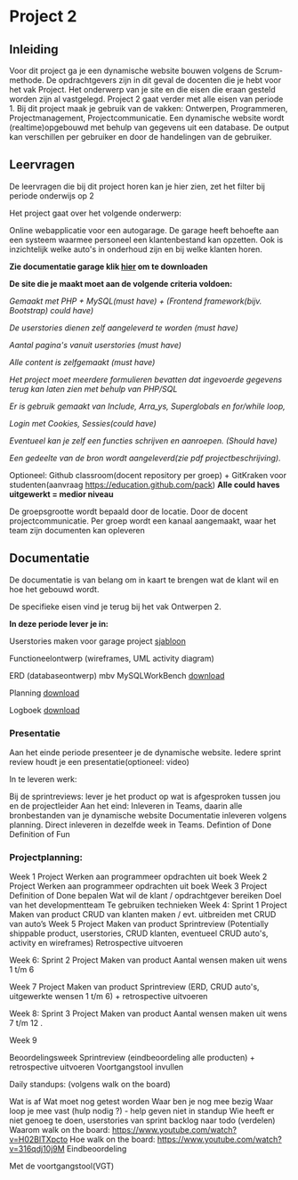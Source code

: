 # Project 2

## Inleiding
Voor dit project ga je een dynamische website bouwen volgens de Scrum-methode. 
De opdrachtgevers zijn in dit geval de docenten die je hebt voor het vak Project. Het onderwerp van je site en die eisen die eraan gesteld worden zijn al vastgelegd. Project 2 gaat verder met alle eisen van periode 1. Bij dit project maak je gebruik van de vakken: Ontwerpen, Programmeren, Projectmanagement, Projectcommunicatie.
Een dynamische website wordt (realtime)opgebouwd met behulp van gegevens uit een database. De output kan verschillen per gebruiker en door de handelingen van de gebruiker. 

## Leervragen

De leervragen die bij dit project horen kan je hier zien, zet het filter bij periode onderwijs op 2 

Het project gaat over het volgende onderwerp: 

Online webapplicatie voor een autogarage.
De garage heeft behoefte aan een systeem waarmee personeel een klantenbestand kan opzetten.
Ook is inzichtelijk welke auto's in onderhoud zijn en bij welke klanten horen.

**Zie documentatie garage klik [hier](https://o365zadkine.sharepoint.com/teams/Onderwijsdocumenten/Gedeelde%20documenten/Forms/AllItems.aspx?id=%2Fteams%2FOnderwijsdocumenten%2FGedeelde%20documenten%2FGeneral%2FVanaf%202020%2D2021%28Learning%20Matters%29%2FBOL%2FNiveau%204%2FSoftware%20Development%2FCohort%2020%2D21%2FLeerjaar%201%2FBeroepsgericht%2FProject%202%2Fproject2%5Fdynamische%5Fwebsite%2Epdf&parent=%2Fteams%2FOnderwijsdocumenten%2FGedeelde%20documenten%2FGeneral%2FVanaf%202020%2D2021%28Learning%20Matters%29%2FBOL%2FNiveau%204%2FSoftware%20Development%2FCohort%2020%2D21%2FLeerjaar%201%2FBeroepsgericht%2FProject%202&p=true&originalPath=aHR0cHM6Ly9vMzY1emFka2luZS5zaGFyZXBvaW50LmNvbS86YjovdC9PbmRlcndpanNkb2N1bWVudGVuL0VlOGNqaWFhaTQ5RW5uemdPV1J5cEY0QmlVV3pPdXViZjUwaWxNWFc0QlN1U3c_cnRpbWU9ZWZVTXpUdVkyRWc) om te downloaden**

**De site die je maakt moet aan de volgende criteria voldoen:**

_Gemaakt met PHP + MySQL(must have) + (Frontend framework(bijv. Bootstrap) could have)_

_De userstories dienen zelf aangeleverd te worden (must have)_

_Aantal pagina's vanuit userstories (must have)_

_Alle content is zelfgemaakt (must have)_

_Het project moet meerdere formulieren bevatten dat ingevoerde gegevens terug kan laten zien met behulp van PHP/SQL_

_Er is gebruik gemaakt van Include, Arra_ys, Superglobals en for/while loop,_

_Login met Cookies, Sessies(could have)_

_Eventueel kan je zelf een functies schrijven en aanroepen. (Should have)_

_Een gedeelte van de bron wordt aangeleverd(zie pdf projectbeschrijving)._

Optioneel: Github classroom(docent repository per groep) + GitKraken voor studenten(aanvraag https://education.github.com/pack)
**Alle could haves uitgewerkt = medior niveau**

De groepsgrootte wordt bepaald door de locatie. Door de docent projectcommunicatie.
Per groep wordt een kanaal aangemaakt, waar het team zijn documenten kan opleveren

 

## Documentatie

De documentatie is van belang om in kaart te brengen wat de klant wil en hoe het gebouwd wordt. 

De specifieke eisen vind je terug bij het vak Ontwerpen 2. 

**In deze periode lever je in:**

Userstories maken voor garage project [sjabloon](https://o365zadkine.sharepoint.com/teams/Onderwijsdocumenten/_layouts/15/AccessDenied.aspx?Source=https%3A%2F%2Fo365zadkine%2Esharepoint%2Ecom%2Fteams%2FOnderwijsdocumenten%2FGedeelde%20documenten%2FGeneral%2FVanaf%202020%2D2021%28Learning%20Matters%29%2FBOL%2FNiveau%204%2FSoftware%20Development%2FCohort%2020%2D21%2FLeerjaar%201%2FBeroepsgericht%2FProject%202%2Fsjabloon%20user%20stories%2Edocx%3Fd%3Dw1fce23055728464c893d989bc6342820%26csf%3D1%26web%3D1%26e%3DAKTc3e%26cid%3D411aa1fc%2D7141%2D4a5b%2Db34c%2Debcd8227fd73&correlation=85f6939f%2Dc0e1%2Db000%2D91f7%2D6d786af39396&Type=item&name=1c088b13%2D5611%2D4eca%2D91b5%2Df5d0b6ac7d5b&listItemId=194)

Functioneelontwerp (wireframes, UML activity diagram)

ERD (databaseontwerp) mbv MySQLWorkBench [download](https://dev.mysql.com/downloads/workbench/)

Planning [download](https://o365zadkine.sharepoint.com/:x:/t/SoftwareDeveloper/EbBQhkmLt7pCpK1Yits546QBhhKPEoN0L7XaMMj7snpXJQ?e=dwcDOc)

Logboek [download](https://o365zadkine.sharepoint.com/teams/Onderwijsdocumenten/_layouts/15/AccessDenied.aspx?Source=https%3A%2F%2Fo365zadkine%2Esharepoint%2Ecom%2Fteams%2FOnderwijsdocumenten%2FGedeelde%20documenten%2FGeneral%2FVanaf%202020%2D2021%28Learning%20Matters%29%2FBOL%2FNiveau%204%2FSoftware%20Development%2FCohort%2020%2D21%2FLeerjaar%201%2FBeroepsgericht%2FProject%202%2FScrum%20at%20school%20Logboek%20%20%2D%20kopie%2Edocx%3Fd%3Dw6f9843d904584afe8b37b76938ea808f%26csf%3D1%26web%3D1%26e%3DMmYtBK%26cid%3Dc1a66f17%2De9ab%2D460a%2Db738%2De0b74e862983&correlation=a9f6939f%2Df08c%2Db000%2D91f7%2D6121a7a994f4&Type=item&name=1c088b13%2D5611%2D4eca%2D91b5%2Df5d0b6ac7d5b&listItemId=197)
 

### Presentatie 

Aan het einde periode presenteer je de dynamische website.
Iedere sprint review houdt je een presentatie(optioneel: video)

In te leveren werk: 

Bij de sprintreviews: lever je het product op wat is afgesproken tussen jou en de projectleider
Aan het eind: Inleveren in Teams, daarin alle bronbestanden van je dynamische website
Documentatie inleveren volgens planning. Direct inleveren in dezelfde week in Teams.
Defintion of Done 
Definition of Fun 

### Projectplanning:

Week 1
Project
Werken aan programmeer opdrachten uit boek
Week 2
Project
Werken aan programmeer opdrachten uit boek
Week 3
Project
Definition of Done bepalen
Wat wil de klant / opdrachtgever bereiken
Doel van het developmentteam
Te gebruiken technieken
Week 4: Sprint 1
Project
Maken van product
CRUD van klanten maken / evt. uitbreiden met CRUD van auto’s
Week 5
Project
Maken van product
Sprintreview (Potentially shippable product, userstories, CRUD klanten, eventueel CRUD auto's, activity en wireframes)
Retrospective uitvoeren
 
Week 6: Sprint 2
Project
Maken van product
Aantal wensen maken uit wens 1 t/m 6
 

Week 7
Project
Maken van product
Sprintreview (ERD, CRUD auto's,  uitgewerkte wensen 1 t/m 6) + retrospective uitvoeren
 

Week 8: Sprint 3
Project
Maken van product
Aantal wensen maken uit wens 7 t/m 12
.

Week 9

Beoordelingsweek
Sprintreview (eindbeoordeling alle producten) + retrospective uitvoeren
Voortgangstool invullen
 
Daily standups: (volgens walk on the board)

Wat is af
Wat moet nog getest worden
Waar ben je nog mee bezig
Waar loop je mee vast (hulp nodig ?) - help geven niet in standup
Wie heeft er niet genoeg te doen, userstories van sprint backlog naar todo (verdelen)
Waarom walk on the board: https://www.youtube.com/watch?v=H02BlTXpcto
Hoe walk on the board: https://www.youtube.com/watch?v=316qdj10j9M
Eindbeoordeling

Met de voortgangstool(VGT)


